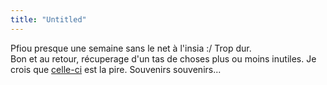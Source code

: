 ```yaml
---
title: "Untitled"
---
```


Pfiou presque une semaine sans le net à l'insia :/ Trop dur.  
Bon et au retour, récuperage d'un tas de choses plus ou moins inutiles. Je
crois que [celle-ci](http://195.92.224.73/j20/content/host.asp) est la pire.
Souvenirs souvenirs...

